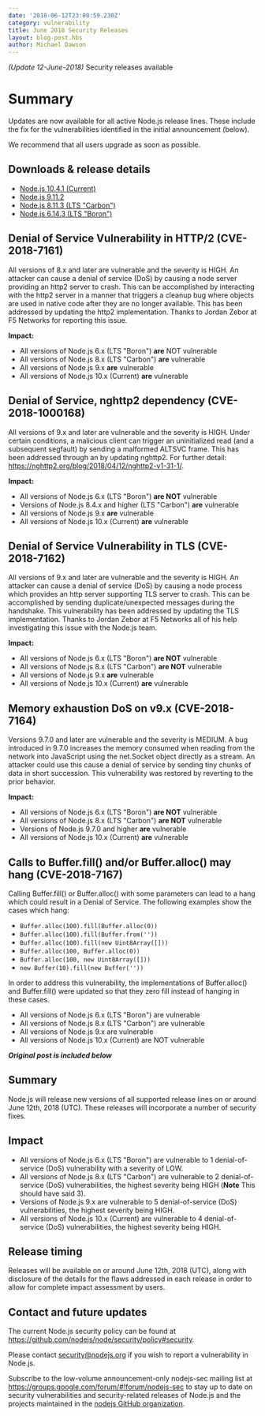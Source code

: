 ```yaml
---
date: '2018-06-12T23:00:59.230Z'
category: vulnerability
title: June 2018 Security Releases
layout: blog-post.hbs
author: Michael Dawson
---
```


_(Update 12-June-2018)_ Security releases available

# Summary

Updates are now available for all active Node.js release lines. These include the fix for the vulnerabilities identified in the initial announcement (below).

We recommend that all users upgrade as soon as possible.

## Downloads & release details

- [Node.js 10.4.1 (Current)](/blog/release/v10.4.1)
- [Node.js 9.11.2](/blog/release/v9.11.2)
- [Node.js 8.11.3 (LTS "Carbon")](/blog/release/v8.11.3)
- [Node.js 6.14.3 (LTS "Boron")](/blog/release/v6.14.3)

## Denial of Service Vulnerability in HTTP/2 (CVE-2018-7161)

All versions of 8.x and later are vulnerable and the severity is HIGH. An attacker can cause a denial of service (DoS) by causing a node server providing an http2 server to crash. This can be accomplished by interacting with the http2 server in a manner that triggers a cleanup bug where objects are used in native code after they are no longer available. This has been addressed by updating the http2 implementation. Thanks to Jordan Zebor at F5 Networks for reporting this issue.

**Impact:**

- All versions of Node.js 6.x (LTS "Boron") **are** NOT vulnerable
- All versions of Node.js 8.x (LTS "Carbon") **are** vulnerable
- All versions of Node.js 9.x **are** vulnerable
- All versions of Node.js 10.x (Current) **are** vulnerable

## Denial of Service, nghttp2 dependency (CVE-2018-1000168)

All versions of 9.x and later are vulnerable and the severity is HIGH. Under certain conditions, a malicious client can trigger an uninitialized read (and a subsequent segfault) by sending a malformed ALTSVC frame. This has been addressed through an by updating nghttp2. For further detail: https://nghttp2.org/blog/2018/04/12/nghttp2-v1-31-1/.

**Impact:**

- All versions of Node.js 6.x (LTS "Boron") **are NOT** vulnerable
- Versions of Node.js 8.4.x and higher (LTS "Carbon") **are** vulnerable
- All versions of Node.js 9.x **are** vulnerable
- All versions of Node.js 10.x (Current) **are** vulnerable

## Denial of Service Vulnerability in TLS (CVE-2018-7162)

All versions of 9.x and later are vulnerable and the severity is HIGH. An attacker can cause a denial of service (DoS) by causing a node process which provides an http server supporting TLS server to crash. This can be accomplished by sending duplicate/unexpected messages during the handshake. This vulnerability has been addressed by updating the TLS implementation. Thanks to Jordan Zebor at F5 Networks all of his help investigating this issue with the Node.js team.

**Impact:**

- All versions of Node.js 6.x (LTS "Boron") **are NOT** vulnerable
- All versions of Node.js 8.x (LTS "Carbon") **are NOT** vulnerable
- All versions of Node.js 9.x **are** vulnerable
- All versions of Node.js 10.x (Current) **are** vulnerable

## Memory exhaustion DoS on v9.x (CVE-2018-7164)

Versions 9.7.0 and later are vulnerable and the severity is MEDIUM. A bug introduced in 9.7.0 increases the memory consumed when reading from the network into JavaScript using the net.Socket object directly as a stream. An attacker could use this cause a denial of service by sending tiny chunks of data in short succession. This vulnerability was restored by reverting to the prior behavior.

**Impact:**

- All versions of Node.js 6.x (LTS "Boron") **are NOT** vulnerable
- All versions of Node.js 8.x (LTS "Carbon") **are NOT** vulnerable
- Versions of Node.js 9.7.0 and higher **are** vulnerable
- All versions of Node.js 10.x (Current) **are** vulnerable

## Calls to Buffer.fill() and/or Buffer.alloc() may hang (CVE-2018-7167)

Calling Buffer.fill() or Buffer.alloc() with some parameters can lead to a hang which could result in a Denial of Service. The following examples show the cases which hang:

- `Buffer.alloc(100).fill(Buffer.alloc(0))`
- `Buffer.alloc(100).fill(Buffer.from(''))`
- `Buffer.alloc(100).fill(new Uint8Array([]))`
- `Buffer.alloc(100, Buffer.alloc(0))`
- `Buffer.alloc(100, new Uint8Array([]))`
- `new Buffer(10).fill(new Buffer(''))`

In order to address this vulnerability, the implementations of Buffer.alloc() and Buffer.fill() were updated so that they zero fill instead of hanging in these cases.

- All versions of Node.js 6.x (LTS "Boron") are vulnerable
- All versions of Node.js 8.x (LTS "Carbon") are vulnerable
- All versions of Node.js 9.x are vulnerable
- All versions of Node.js 10.x (Current) are NOT vulnerable

**_Original post is included below_**

## Summary

Node.js will release new versions of all supported release lines on or around June 12th, 2018 (UTC). These releases will incorporate a number of security fixes.

## Impact

- All versions of Node.js 6.x (LTS "Boron") are vulnerable to 1 denial-of-service (DoS) vulnerability with a severity of LOW.
- All versions of Node.js 8.x (LTS "Carbon") are vulnerable to 2 denial-of-service (DoS) vulnerabilities, the highest severity being HIGH (**Note** This should have said 3).
- Versions of Node.js 9.x are vulnerable to 5 denial-of-service (DoS) vulnerabilities, the highest severity being HIGH.
- All versions of Node.js 10.x (Current) are vulnerable to 4 denial-of-service (DoS) vulnerabilities, the highest severity being HIGH.

## Release timing

Releases will be available on or around June 12th, 2018 (UTC), along with disclosure of the details for the flaws addressed in each release in order to allow for complete impact assessment by users.

## Contact and future updates

The current Node.js security policy can be found at https://github.com/nodejs/node/security/policy#security.

Please contact security@nodejs.org if you wish to report a vulnerability in Node.js.

Subscribe to the low-volume announcement-only nodejs-sec mailing list at https://groups.google.com/forum/#!forum/nodejs-sec to stay up to date on security vulnerabilities and security-related releases of Node.js and the projects maintained in the [nodejs GitHub organization](https://github.com/nodejs/).
